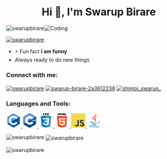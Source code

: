 <h1 align="center">Hi 👋, I'm Swarup Birare</h1>

<img align="right" alt="Coding" width="400" src="https://raw.githubusercontent.com/PolarBearGG/PolarBearGG/master/web-developer.gif">


<p align="left"> <img src="https://komarev.com/ghpvc/?username=swarupbirare&label=Profile%20views&color=0e75b6&style=flat" alt="swarupbirare" /> </p>

<p align="left"> <a href="https://twitter.com/swarupbirare" target="blank"><img src="https://img.shields.io/twitter/follow/swarupbirare?logo=twitter&style=for-the-badge" alt="swarupbirare" /></a> </p>

- ⚡ Fun fact **I am funny**
- Always ready to do new things

<h3 align="left">Connect with me:</h3>
<p align="left">
<a href="https://twitter.com/swarupbirare" target="blank"><img align="center" src="https://raw.githubusercontent.com/rahuldkjain/github-profile-readme-generator/master/src/images/icons/Social/twitter.svg" alt="swarupbirare" height="30" width="40" /></a>
<a href="https://linkedin.com/in/swarup-birare-2a3612238" target="blank"><img align="center" src="https://raw.githubusercontent.com/rahuldkjain/github-profile-readme-generator/master/src/images/icons/Social/linked-in-alt.svg" alt="swarup-birare-2a3612238" height="30" width="40" /></a>
<a href="https://instagram.com/shimpi_swarup_" target="blank"><img align="center" src="https://raw.githubusercontent.com/rahuldkjain/github-profile-readme-generator/master/src/images/icons/Social/instagram.svg" alt="shimpi_swarup_" height="30" width="40" /></a>
</p>

<h3 align="left">Languages and Tools:</h3>
<p align="left"> <a href="https://www.cprogramming.com/" target="_blank" rel="noreferrer"> <img src="https://raw.githubusercontent.com/devicons/devicon/master/icons/c/c-original.svg" alt="c" width="40" height="40"/> </a> <a href="https://www.w3schools.com/cpp/" target="_blank" rel="noreferrer"> <img src="https://raw.githubusercontent.com/devicons/devicon/master/icons/cplusplus/cplusplus-original.svg" alt="cplusplus" width="40" height="40"/> </a> <a href="https://www.w3schools.com/css/" target="_blank" rel="noreferrer"> <img src="https://raw.githubusercontent.com/devicons/devicon/master/icons/css3/css3-original-wordmark.svg" alt="css3" width="40" height="40"/> </a> <a href="https://www.w3.org/html/" target="_blank" rel="noreferrer"> <img src="https://raw.githubusercontent.com/devicons/devicon/master/icons/html5/html5-original-wordmark.svg" alt="html5" width="40" height="40"/> </a> <a href="https://developer.mozilla.org/en-US/docs/Web/JavaScript" target="_blank" rel="noreferrer"> <img src="https://raw.githubusercontent.com/devicons/devicon/master/icons/javascript/javascript-original.svg" alt="javascript" width="40" height="40"/> </a> <a href="https://www.javaprogramming.com/" target="_blank" rel="noreferrer"> <img src="https://raw.githubusercontent.com/devicons/devicon/master/icons/java/java-original.svg" alt="c" width="40" height="40"/> </a> </p>

<p><img align="left" src="https://github-readme-stats.vercel.app/api/top-langs?username=swarupbirare&show_icons=true&locale=en&layout=compact" alt="swarupbirare" /></p>

<p>&nbsp;<img align="center" src="https://github-readme-stats.vercel.app/api?username=swarupbirare&show_icons=true&locale=en" alt="swarupbirare" /></p>

<p><img align="center" src="https://github-readme-streak-stats.herokuapp.com/?user=swarupbirare&" alt="swarupbirare" /></p>
